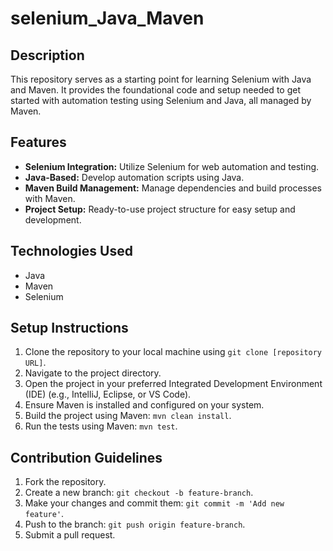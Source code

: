 # selenium_Java_Maven

## Description
This repository serves as a starting point for learning Selenium with Java and Maven. It provides the foundational code and setup needed to get started with automation testing using Selenium and Java, all managed by Maven.

## Features
- **Selenium Integration:** Utilize Selenium for web automation and testing.
- **Java-Based:** Develop automation scripts using Java.
- **Maven Build Management:** Manage dependencies and build processes with Maven.
- **Project Setup:** Ready-to-use project structure for easy setup and development.

## Technologies Used
- Java
- Maven
- Selenium

## Setup Instructions
1. Clone the repository to your local machine using `git clone [repository URL]`.
2. Navigate to the project directory.
3. Open the project in your preferred Integrated Development Environment (IDE) (e.g., IntelliJ, Eclipse, or VS Code).
4. Ensure Maven is installed and configured on your system.
5. Build the project using Maven: `mvn clean install`.
6. Run the tests using Maven: `mvn test`.

## Contribution Guidelines
1. Fork the repository.
2. Create a new branch: `git checkout -b feature-branch`.
3. Make your changes and commit them: `git commit -m 'Add new feature'`.
4. Push to the branch: `git push origin feature-branch`.
5. Submit a pull request.
